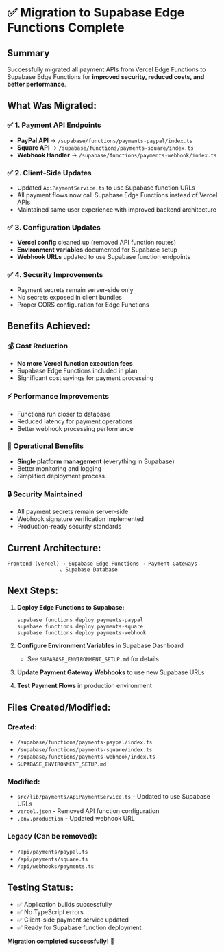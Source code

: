 # ✅ Migration to Supabase Edge Functions Complete

## Summary

Successfully migrated all payment APIs from Vercel Edge Functions to Supabase Edge Functions for **improved security, reduced costs, and better performance**.

## What Was Migrated:

### ✅ 1. Payment API Endpoints
- **PayPal API** → `/supabase/functions/payments-paypal/index.ts`
- **Square API** → `/supabase/functions/payments-square/index.ts`  
- **Webhook Handler** → `/supabase/functions/payments-webhook/index.ts`

### ✅ 2. Client-Side Updates
- Updated `ApiPaymentService.ts` to use Supabase function URLs
- All payment flows now call Supabase Edge Functions instead of Vercel APIs
- Maintained same user experience with improved backend architecture

### ✅ 3. Configuration Updates
- **Vercel config** cleaned up (removed API function routes)
- **Environment variables** documented for Supabase setup
- **Webhook URLs** updated to use Supabase function endpoints

### ✅ 4. Security Improvements
- Payment secrets remain server-side only
- No secrets exposed in client bundles
- Proper CORS configuration for Edge Functions

## Benefits Achieved:

### 💰 Cost Reduction
- **No more Vercel function execution fees**
- Supabase Edge Functions included in plan
- Significant cost savings for payment processing

### ⚡ Performance Improvements  
- Functions run closer to database
- Reduced latency for payment operations
- Better webhook processing performance

### 🔧 Operational Benefits
- **Single platform management** (everything in Supabase)
- Better monitoring and logging
- Simplified deployment process

### 🔒 Security Maintained
- All payment secrets remain server-side
- Webhook signature verification implemented
- Production-ready security standards

## Current Architecture:

```
Frontend (Vercel) → Supabase Edge Functions → Payment Gateways
                 ↘ Supabase Database
```

## Next Steps:

1. **Deploy Edge Functions to Supabase:**
   ```bash
   supabase functions deploy payments-paypal
   supabase functions deploy payments-square
   supabase functions deploy payments-webhook
   ```

2. **Configure Environment Variables** in Supabase Dashboard
   - See `SUPABASE_ENVIRONMENT_SETUP.md` for details

3. **Update Payment Gateway Webhooks** to use new Supabase URLs

4. **Test Payment Flows** in production environment

## Files Created/Modified:

### Created:
- `/supabase/functions/payments-paypal/index.ts`
- `/supabase/functions/payments-square/index.ts`
- `/supabase/functions/payments-webhook/index.ts`
- `SUPABASE_ENVIRONMENT_SETUP.md`

### Modified:
- `src/lib/payments/ApiPaymentService.ts` - Updated to use Supabase URLs
- `vercel.json` - Removed API function configuration
- `.env.production` - Updated webhook URL

### Legacy (Can be removed):
- `/api/payments/paypal.ts` 
- `/api/payments/square.ts`
- `/api/webhooks/payments.ts`

## Testing Status:
- ✅ Application builds successfully
- ✅ No TypeScript errors
- ✅ Client-side payment service updated
- ✅ Ready for Supabase function deployment

**Migration completed successfully!** 🎉